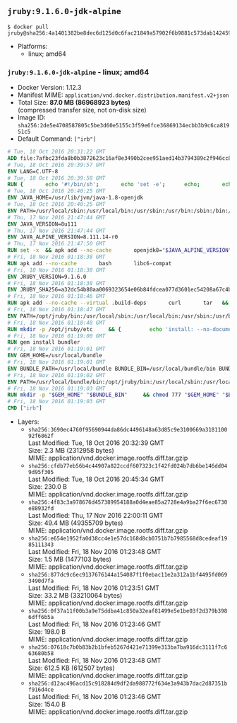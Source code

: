 ## `jruby:9.1.6.0-jdk-alpine`

```console
$ docker pull jruby@sha256:4a1401382be8dec6d125d0c6fac21849a57902f6b9881c573dab1424592ea7ae
```

-	Platforms:
	-	linux; amd64

### `jruby:9.1.6.0-jdk-alpine` - linux; amd64

-	Docker Version: 1.12.3
-	Manifest MIME: `application/vnd.docker.distribution.manifest.v2+json`
-	Total Size: **87.0 MB (86968923 bytes)**  
	(compressed transfer size, not on-disk size)
-	Image ID: `sha256:2de5e4708587805c5be3d60e5155c3f59e6fce36869134ecbb3b9c6ca81951c5`
-	Default Command: `["irb"]`

```dockerfile
# Tue, 18 Oct 2016 20:31:22 GMT
ADD file:7afbc23fda8b0b3872623c16af8e3490b2cee951aed14b3794389c2f946cc8c7 in / 
# Tue, 18 Oct 2016 20:39:57 GMT
ENV LANG=C.UTF-8
# Tue, 18 Oct 2016 20:39:58 GMT
RUN { 		echo '#!/bin/sh'; 		echo 'set -e'; 		echo; 		echo 'dirname "$(dirname "$(readlink -f "$(which javac || which java)")")"'; 	} > /usr/local/bin/docker-java-home 	&& chmod +x /usr/local/bin/docker-java-home
# Tue, 18 Oct 2016 20:40:25 GMT
ENV JAVA_HOME=/usr/lib/jvm/java-1.8-openjdk
# Tue, 18 Oct 2016 20:40:25 GMT
ENV PATH=/usr/local/sbin:/usr/local/bin:/usr/sbin:/usr/bin:/sbin:/bin:/usr/lib/jvm/java-1.8-openjdk/jre/bin:/usr/lib/jvm/java-1.8-openjdk/bin
# Thu, 17 Nov 2016 21:47:44 GMT
ENV JAVA_VERSION=8u111
# Thu, 17 Nov 2016 21:47:44 GMT
ENV JAVA_ALPINE_VERSION=8.111.14-r0
# Thu, 17 Nov 2016 21:47:50 GMT
RUN set -x 	&& apk add --no-cache 		openjdk8="$JAVA_ALPINE_VERSION" 	&& [ "$JAVA_HOME" = "$(docker-java-home)" ]
# Fri, 18 Nov 2016 01:18:38 GMT
RUN apk add --no-cache       bash       libc6-compat
# Fri, 18 Nov 2016 01:18:38 GMT
ENV JRUBY_VERSION=9.1.6.0
# Fri, 18 Nov 2016 01:18:38 GMT
ENV JRUBY_SHA256=a32dc54b80aa0069323654e06b84fdcea077d3601ec54208a67c4b969f369b89
# Fri, 18 Nov 2016 01:18:46 GMT
RUN apk add --no-cache --virtual .build-deps       curl       tar   && mkdir -p /opt/jruby   && curl -fSL https://s3.amazonaws.com/jruby.org/downloads/${JRUBY_VERSION}/jruby-bin-${JRUBY_VERSION}.tar.gz -o /tmp/jruby.tar.gz   && echo "$JRUBY_SHA256 */tmp/jruby.tar.gz" | sha256sum -c -   && tar -zx --strip-components=1 -f /tmp/jruby.tar.gz -C /opt/jruby   && rm /tmp/jruby.tar.gz   && ln -s /opt/jruby/bin/jruby /usr/local/bin/ruby   && apk del .build-deps
# Fri, 18 Nov 2016 01:18:47 GMT
ENV PATH=/opt/jruby/bin:/usr/local/sbin:/usr/local/bin:/usr/sbin:/usr/bin:/sbin:/bin:/usr/lib/jvm/java-1.8-openjdk/jre/bin:/usr/lib/jvm/java-1.8-openjdk/bin
# Fri, 18 Nov 2016 01:18:48 GMT
RUN mkdir -p /opt/jruby/etc     && {         echo 'install: --no-document';         echo 'update: --no-document';     } >> /opt/jruby/etc/gemrc
# Fri, 18 Nov 2016 01:19:00 GMT
RUN gem install bundler
# Fri, 18 Nov 2016 01:19:01 GMT
ENV GEM_HOME=/usr/local/bundle
# Fri, 18 Nov 2016 01:19:01 GMT
ENV BUNDLE_PATH=/usr/local/bundle BUNDLE_BIN=/usr/local/bundle/bin BUNDLE_SILENCE_ROOT_WARNING=1 BUNDLE_APP_CONFIG=/usr/local/bundle
# Fri, 18 Nov 2016 01:19:02 GMT
ENV PATH=/usr/local/bundle/bin:/opt/jruby/bin:/usr/local/sbin:/usr/local/bin:/usr/sbin:/usr/bin:/sbin:/bin:/usr/lib/jvm/java-1.8-openjdk/jre/bin:/usr/lib/jvm/java-1.8-openjdk/bin
# Fri, 18 Nov 2016 01:19:03 GMT
RUN mkdir -p "$GEM_HOME" "$BUNDLE_BIN"     && chmod 777 "$GEM_HOME" "$BUNDLE_BIN"
# Fri, 18 Nov 2016 01:19:03 GMT
CMD ["irb"]
```

-	Layers:
	-	`sha256:3690ec4760f95690944da86dc4496148a63d85c9e3100669a318110092f6862f`  
		Last Modified: Tue, 18 Oct 2016 20:32:39 GMT  
		Size: 2.3 MB (2312958 bytes)  
		MIME: application/vnd.docker.image.rootfs.diff.tar.gzip
	-	`sha256:cfdb77eb56b4c44907a822ccdf607323c1f42fd024b7db6be146dd049d95f305`  
		Last Modified: Tue, 18 Oct 2016 20:45:34 GMT  
		Size: 230.0 B  
		MIME: application/vnd.docker.image.rootfs.diff.tar.gzip
	-	`sha256:4f83c3a978676d457389954188a0d4eae85a2728e4a9ba27f6ec6730e88932fd`  
		Last Modified: Thu, 17 Nov 2016 22:00:11 GMT  
		Size: 49.4 MB (49355709 bytes)  
		MIME: application/vnd.docker.image.rootfs.diff.tar.gzip
	-	`sha256:e654e1952fa0d38cc4e1e57dc168d8cb0751b7b7985568d8cedeaf1985111343`  
		Last Modified: Fri, 18 Nov 2016 01:23:48 GMT  
		Size: 1.5 MB (1477103 bytes)  
		MIME: application/vnd.docker.image.rootfs.diff.tar.gzip
	-	`sha256:877dc9c6ec9137676144a154087f1f0ebac11e2a312a1bf4495fd0693490d7fa`  
		Last Modified: Fri, 18 Nov 2016 01:23:51 GMT  
		Size: 33.2 MB (33210064 bytes)  
		MIME: application/vnd.docker.image.rootfs.diff.tar.gzip
	-	`sha256:0f37a11f00b3a9e75ddba41c850a32eaf81499e5e1be03f2d379b3986dff6b5a`  
		Last Modified: Fri, 18 Nov 2016 01:23:46 GMT  
		Size: 198.0 B  
		MIME: application/vnd.docker.image.rootfs.diff.tar.gzip
	-	`sha256:07618c7b0b83b2b1bfeb5267d421e71399e313ba7ba916dc3111f7c663680b58`  
		Last Modified: Fri, 18 Nov 2016 01:23:48 GMT  
		Size: 612.5 KB (612507 bytes)  
		MIME: application/vnd.docker.image.rootfs.diff.tar.gzip
	-	`sha256:d12ac496acd15c918284d9df2da988772f634e3a943b7dac2d87351bf916d4ce`  
		Last Modified: Fri, 18 Nov 2016 01:23:46 GMT  
		Size: 154.0 B  
		MIME: application/vnd.docker.image.rootfs.diff.tar.gzip
